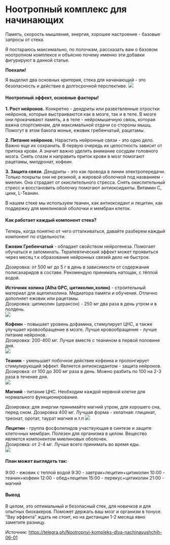 # Ноотропный комплекс для начинающих

Память, скорость мышления, энергия, хорошее настроение - базовые запросы от стека. 

Я постараюсь максимально, по полочкам, рассказать вам о базовом ноотропном комплексе и объясню почему именно эти добавки фигурируют в данной статье.

**Поехали!**

Я выделил два основных критерия, стека для начинающий - это безопасность и действие в долгосрочной перспективе.
![](files/d23f5e1ea04e0e1f2a5d6.jpg)

#### Ноотропный эффект, основные факторы!
**1. Рост нейронов.** Конкретно - дендриты или разветвленные отростки нейронов, которые выстраиваются как в мозге, так и в теле. В мозге они прокачивают память, а в теле - нейромышечную связь, которая важна спортсменам, для максимальной отдачи со стороны мышц. Помогут в этом бакопа монье, ежовик гребенчатый, рацетамы. 

  **2. Питание нейронов.** Нарастить нейронные связи - это одно дело. Важно еще их сохранить. В первую очередь их целостность зависит от притока крови. А значит важно уделить внимание сосудам головного мозга. Снять спазм и направить приток крови в мозг помогают рацетамы, милдронат, кофеин. 

**3. Защита связи**. Дендриты - это как провода в линии электропередачи. Только покрыты они не резиной, а жировой оболочкой под названием - миелин. Она страдает от окислительного стресса. Снять окислительный стресс и восстановить оболочку помогают антиоксиданты. Витамин С, цинк, L-Теанин.

В нашем стеке мы используем теанин, как антиоксидант и лецитин, как поддержку для миелиновой оболочки и мембран клеток.
#### Как работает каждый компонент стека?
Теперь, когда понятно от чего отталкиваться, давайте разберем каждый компонент по отдельности:

**Ежовик Гребенчатый** - обладает свойством нейрогенеза. Помогает обучаться и запоминать. Терапевтический эффект может проявиться через месяц т.к образование нейронных связей дело не быстрое.

Дозировка: от 500 мг до 5 г в день в зависимости от содержания полисахаридов в составе. Рекомендую принимать натощак, с тёплой водой.

**Источник холина (Alha GPC, цитиколин,холин)** - строительный материал для ацетилхолина. Медиатора памяти и обучения. Отлично дополняет ежовик или рацетамы.   
Дозировка: цитиколин (цераксон) - 250 мг два раза в день утром и в полдень.  
![](files/7f46d9e2f58dce1372ef6.jpg)

**Кофеин** - повышает уровень дофамина, стимулирует ЦНС, а также улучшает кровообращение в мозге. Лучше кровообращение - лучше питание нейронов.  
Дозировка: 200-400 мг. Лучше вместе с теанином в первой половине дня.  
![](files/235abd5b5953bac60f2ef.jpg)

**Теанин** - уменьшает побочное действие кофеина и пролонгирует стимулирующий эффект. Является антиоксидантом - защита нейронов.  
Дозировка: от 100 до 300 мг раза в день. Можно разбить по 100 на 2-3 раза в течение дня.  
![](files/ead8f56fbc9eed7a2ab99.jpg)

**Магний** - питание ЦНС. Необходим каждой нервной клетке для нормального функционирование.

Дозировка: для энергии принимайте магний утром, для хорошего сна, перед сном. Дозировка 400 мг. Лучшая форма - хелатная: глицинат, треонат, оротат, таурат магния и.т.п
![](files/8c49cf1a96981c4e17ed2.jpg)  

**Лецитин** - группа фосфолипидов участвующая в синтезе и защите клеточных мембран. Полезен для организма в целом. Вещество является компонентом миелиновых оболочек.  
Дозировка: от 2-4 мг. Лучше всего принимать во время еды.  
![](files/348fb79d390167dd3c511.jpg)  

#### План может выглядеть так:
9:00 - ежовик с теплой водой
9:30 - завтрак+лецитин+цитиколин
10:00 - теанин+кофеин
12:00 - обед+лецитин
15:00 - перекус+цитиколин
21:00 - магний
#### Вывод
В целом, это оптимальный и безопасный стек, для новичков и для опытных биохакеров. Поможет держать ваш мозг и организм в тонусе. “Вау эффекта” ждать не стоит, но на дистанции 1-2 месяца явно заметите разницу.

Источник: https://telegra.ph/Nootropnyj-kompleks-dlya-nachinayushchih-06-01
